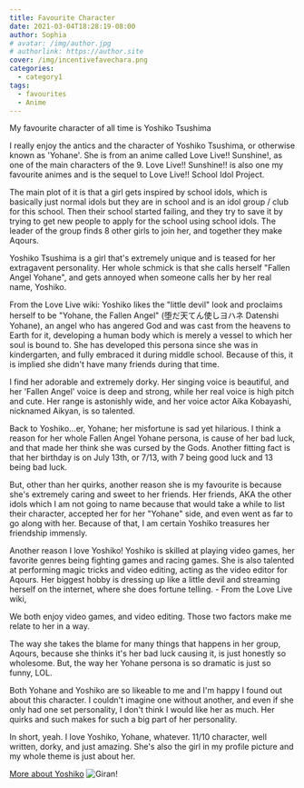 ```yaml
---
title: Favourite Character
date: 2021-03-04T18:28:19-08:00
author: Sophia
# avatar: /img/author.jpg
# authorlink: https://author.site
cover: /img/incentivefavechara.png
categories:
  - category1
tags:
  - favourites
  - Anime
---
```


My favourite character of all time is Yoshiko Tsushima

<!--more-->

I really enjoy the antics and the character of Yoshiko Tsushima, or otherwise known as 'Yohane'. She is from an anime called Love Live!! Sunshine!, as one of the main characters of the 9. Love Live!! Sunshine!! is also one my favourite animes and is the sequel to Love Live!! School Idol Project.

The main plot of it is that a girl gets inspired by school idols, which is basically just normal idols but they are in school and is an idol group / club for this school. Then their school started failing, and they try to save it by trying to get new people to apply for the school using school idols. The leader of the group finds 8 other girls to join her, and together they make Aqours.

Yoshiko Tsushima is a girl that's extremely unique and is teased for her extragavent personality. Her whole schmick is that she calls herself "Fallen Angel Yohane", and gets annoyed when someone calls her by her real name, Yoshiko. 

From the Love Live wiki: Yoshiko likes the "little devil" look and proclaims herself to be "Yohane, the Fallen Angel" (堕だ天てん使しヨハネ Datenshi Yohane), an angel who has angered God and was cast from the heavens to Earth for it, developing a human body which is merely a vessel to which her soul is bound to. She has developed this persona since she was in kindergarten, and fully embraced it during middle school. Because of this, it is implied she didn't have many friends during that time.

I find her adorable and extremely dorky. Her singing voice is beautiful, and her 'Fallen Angel' voice is deep and strong, while her real voice is high pitch and cute. Her range is astonishly wide, and her voice actor Aika Kobayashi, nicknamed Aikyan, is so talented.

Back to Yoshiko...er, Yohane; her misfortune is sad yet hilarious. I think a reason for her whole Fallen Angel Yohane persona, is cause of her bad luck, and that made her think she was cursed by the Gods. Another fitting fact is that her birthday is on July 13th, or 7/13, with 7 being good luck and 13 being bad luck.

But, other than her quirks, another reason she is my favourite is because she's extremely caring and sweet to her friends. Her friends, AKA the other idols which I am not going to name because that would take a while to list their character, accepted her for her "Yohane" side, and even went as far to go along with her. Because of that, I am certain Yoshiko treasures her friendship immensly.

Another reason I love Yoshiko! Yoshiko is skilled at playing video games, her favorite genres being fighting games and racing games. She is also talented at performing magic tricks and video editing, acting as the video editor for Aqours. Her biggest hobby is dressing up like a little devil and streaming herself on the internet, where she does fortune telling. - From the Love Live wiki,

We both enjoy video games, and video editing. Those two factors make me relate to her in a way.

The way she takes the blame for many things that happens in her group, Aqours, because she thinks it's her bad luck causing it, is just honestly so wholesome. But, the way her Yohane persona is so dramatic is just so funny, LOL.

Both Yohane and Yoshiko are so likeable to me and I'm happy I found out about this character. I couldn't imagine one without another, and even if she only had one set personality, I don't think I would like her as much. Her quirks and such makes for such a big part of her personality.

In short, yeah. I love Yoshiko, Yohane, whatever. 11/10 character, well written, dorky, and just amazing. She's also the girl in my profile picture and my whole theme is just about her.

[More about Yoshiko](https://love-live.fandom.com/wiki/Yoshiko_Tsushima)
![Giran!](https://static.wikia.nocookie.net/love-live/images/7/76/UR_101063001_Yoshiko.png/revision/latest/scale-to-width-down/800?cb=20200622103729)